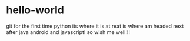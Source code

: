 # hello-world
git for the first time
python its where it is at
reat is where am headed next after java android and javascript!
so wish me well!!!
